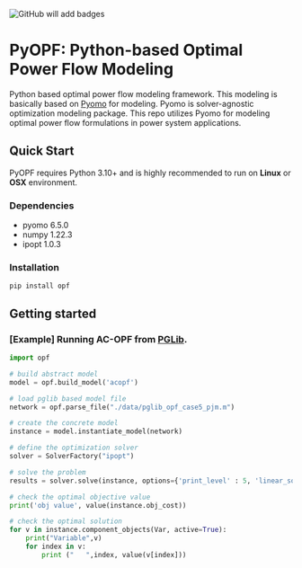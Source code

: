 ![GitHub](https://img.shields.io/github/license/seonho-park/PyOPF?label=license)
will add badges

# PyOPF: Python-based Optimal Power Flow Modeling
Python based optimal power flow modeling framework. This modeling is basically based on [Pyomo](https://github.com/Pyomo/pyomo) for modeling.
Pyomo is solver-agnostic optimization modeling package. This repo utilizes Pyomo for modeling optimal power flow formulations in power system applications.

## Quick Start
PyOPF requires Python 3.10+ and is highly recommended to run on **Linux** or **OSX** environment.

### Dependencies

- pyomo 6.5.0
- numpy 1.22.3
- ipopt 1.0.3

### Installation
```
pip install opf
```

## Getting started
### [Example] Running AC-OPF from [PGLib](https://github.com/power-grid-lib/pglib-opf).

```python
import opf

# build abstract model
model = opf.build_model('acopf')

# load pglib based model file
network = opf.parse_file("./data/pglib_opf_case5_pjm.m")

# create the concrete model
instance = model.instantiate_model(network)

# define the optimization solver
solver = SolverFactory("ipopt")

# solve the problem
results = solver.solve(instance, options={'print_level' : 5, 'linear_solver': 'ma27'}, tee=True)

# check the optimal objective value
print('obj value', value(instance.obj_cost))

# check the optimal solution
for v in instance.component_objects(Var, active=True):
    print("Variable",v)  
    for index in v:
        print ("   ",index, value(v[index]))  
```
